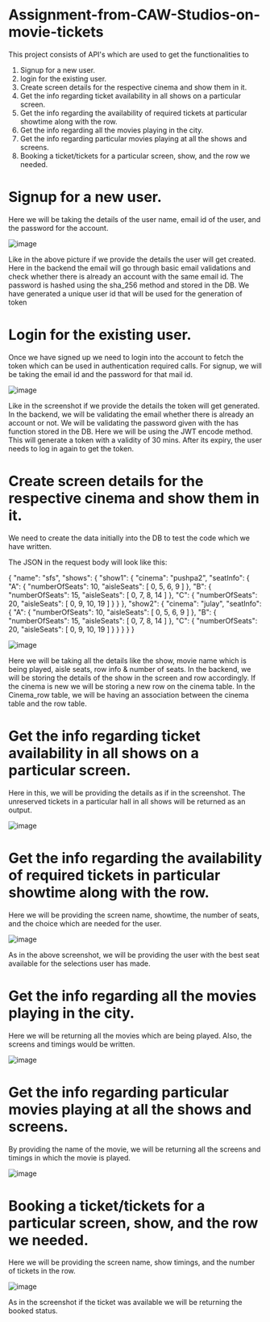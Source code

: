 # Assignment-from-CAW-Studios-on-movie-tickets

This project consists of API's which are used to get the functionalities to
1) Signup for a new user.
2) login for the existing user.
3) Create screen details for the respective cinema and show them in it.
4) Get the info regarding ticket availability in all shows on a particular screen.
5) Get the info regarding the availability of required tickets at particular showtime along with the row.
6) Get the info regarding all the movies playing in the city.
7) Get the info regarding particular movies playing at all the shows and screens.
8) Booking a ticket/tickets for a particular screen, show, and the row we needed.

# Signup for a new user.

Here we will be taking the details of the user name, email id of the user, and the password for the account.

![image](https://user-images.githubusercontent.com/37372052/146724646-ed241185-b2ef-448f-a8f1-d58068c1f867.png)

Like in the above picture if we provide the details the user will get created.
Here in the backend the email will go through basic email validations and check whether there is already an account with the same email id.
The password is hashed using the sha_256 method and stored in the DB.
We have generated a unique user id that will be used for the generation of token

# Login for the existing user.

Once we have signed up we need to login into the account to fetch the token which can be used in authentication required calls.
For signup, we will be taking the email id and the password for that mail id.

![image](https://user-images.githubusercontent.com/37372052/146726004-b1e6b8a6-ca41-4cff-8aa7-6a94367f50e2.png)

Like in the screenshot if we provide the details the token will get generated.
In the backend, we will be validating the email whether there is already an account or not.
We will be validating the password given with the has function stored in the DB.
Here we will be using the JWT encode method. This will generate a token with a validity of 30 mins. After its expiry, the user needs to log in again to get the token.

# Create screen details for the respective cinema and show them in it.

We need to create the data initially into the DB to test the code which we have written.

The JSON in the request body will look like this:

 {
    "name": "sfs",
    "shows": {
        "show1": {
            "cinema": "pushpa2",
            "seatInfo": {
                "A": {
                    "numberOfSeats": 10,
                    "aisleSeats": [
                        0,
                        5,
                        6,
                        9
                    ]
                },
                "B": {
                    "numberOfSeats": 15,
                    "aisleSeats": [
                        0,
                        7,
                        8,
                        14
                    ]
                },
                "C": {
                    "numberOfSeats": 20,
                    "aisleSeats": [
                        0,
                        9,
                        10,
                        19
                    ]
                }
            }
        },
        "show2": {
            "cinema": "julay",
            "seatInfo": {
                "A": {
                    "numberOfSeats": 10,
                    "aisleSeats": [
                        0,
                        5,
                        6,
                        9
                    ]
                },
                "B": {
                    "numberOfSeats": 15,
                    "aisleSeats": [
                        0,
                        7,
                        8,
                        14
                    ]
                },
                "C": {
                    "numberOfSeats": 20,
                    "aisleSeats": [
                        0,
                        9,
                        10,
                        19
                    ]
                }
            }
        }
    }
}

![image](https://user-images.githubusercontent.com/37372052/146728671-997832db-4499-4b18-963d-b65779a17b5a.png)

Here we will be taking all the details like the show, movie name which is being played, aisle seats, row info & number of seats.
In the backend, we will be storing the details of the show in the screen and row accordingly.
If the cinema is new we will be storing a new row on the cinema table.
In the Cinema_row table, we will be having an association between the cinema table and the row table.

# Get the info regarding ticket availability in all shows on a particular screen.

Here in this, we will be providing the details as if in the screenshot. The unreserved tickets in a particular hall in all shows will be returned as an output.

![image](https://user-images.githubusercontent.com/37372052/146729779-87d8cc1e-4314-4262-ad69-bcb9fd628b01.png)

# Get the info regarding the availability of required tickets in particular showtime along with the row.

Here we will be providing the screen name, showtime, the number of seats, and the choice which are needed for the user.

![image](https://user-images.githubusercontent.com/37372052/146730649-6da3624f-4e96-4b3f-b686-e861a894cef8.png)

As in the above screenshot, we will be providing the user with the best seat available for the selections user has made.

# Get the info regarding all the movies playing in the city.

Here we will be returning all the movies which are being played. Also, the screens and timings would be written.

![image](https://user-images.githubusercontent.com/37372052/146731417-141ae99c-2a64-400d-9cb6-1dad7f021345.png)

# Get the info regarding particular movies playing at all the shows and screens.

By providing the name of the movie, we will be returning all the screens and timings in which the movie is played.

![image](https://user-images.githubusercontent.com/37372052/146731749-a07cf81f-513c-4ee5-852a-b287b75efc8a.png)

# Booking a ticket/tickets for a particular screen, show, and the row we needed.

Here we will be providing the screen name, show timings, and the number of tickets in the row.

![image](https://user-images.githubusercontent.com/37372052/146731950-2596c3a2-215b-4644-a736-bd71245daad7.png)

As in the screenshot if the ticket was available we will be returning the booked status.
